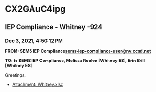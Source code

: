 # CX2GAuC4ipg
## IEP Compliance - Whitney -924
### Dec 3, 2021, 4:50:12 PM
**FROM: SEMS IEP Compliance<sems-iep-compliance-user@nv.ccsd.net>**

**TO: to SEMS IEP Compliance, Melissa Roehm [Whitney ES], Erin Brill [Whitney ES]**


Greetings,  





* [Attachment: Whitney.xlsx](CX2GAuC4ipg-attachment-1.xlsx)

